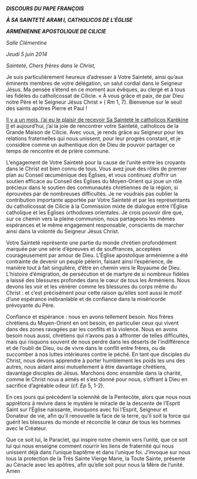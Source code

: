 ***DISCOURS DU PAPE FRANÇOIS***

***À SA SAINTETÉ ARAM I, CATHOLICOS DE L'ÉGLISE***

***ARMÉNIENNE APOSTOLIQUE DE CILICIE***

*Salle Clémentine*

*Jeudi 5 juin 2014*

*Sainteté, Chers frères dans le Christ,*

Je suis particulièrement heureux d’adresser à Votre Sainteté, ainsi qu’aux éminents membres de votre délégation, un salut cordial dans le Seigneur Jésus. Ma pensée s’étend en ce moment aux évêques, au clergé et à tous les fidèles du catholicossat de Cilicie. « À vous grâce et paix, de par Dieu notre Père et le Seigneur Jésus Christ » ( *Rm* 1, 7). Bienvenue sur le seuil des saints apôtres Pierre et Paul !

[Il y a un mois, j’ai eu le plaisir de recevoir Sa Sainteté le catholicos Karékine II](http://w2.vatican.va/content/francesco/fr/speeches/2014/may/documents/papa-francesco_20140508_patriarca-armeni.html) et aujourd’hui, j’ai la joie de rencontrer votre Sainteté, catholicos de la Grande Maison de Cilicie. Avec vous, je rends grâce au Seigneur pour les relations fraternelles qui nous unissent, pour leur progrès constant, et je considère comme un authentique don de Dieu de pouvoir partager ce temps de rencontre et de prière commune.

L’engagement de Votre Sainteté pour la cause de l’unité entre les croyants dans le Christ est bien connu de tous. Vous avez joué des rôles de premier plan au Conseil œcuménique des Églises, et vous continuez d’offrir un soutien efficace au Conseil des Églises du Moyen-Orient qui joue un rôle précieux dans le soutien des communautés chrétiennes de la région, si éprouvées par de nombreuses difficultés. Je ne voudrais pas oublier la contribution importante apportée par Votre Sainteté et par les représentants du catholicossat de Cilicie à la Commission mixte de dialogue entre l’Église catholique et les Églises orthodoxes orientales. Je crois pouvoir dire que, sur ce chemin vers la pleine communion, nous partageons les mêmes espérances et le même engagement responsable, conscients de marcher ainsi dans la volonté du Seigneur Jésus Christ.

Votre Sainteté représente une partie du monde chrétien profondément marquée par une série d’épreuves et de souffrances, acceptées courageusement par amour de Dieu. L’Église apostolique arménienne a été contrainte de devenir un peuple pèlerin, faisant ainsi l’expérience, de manière tout à fait singulière, d’être en chemin vers le Royaume de Dieu. L’histoire d’émigration, de persécution et de martyre de si nombreux fidèles a laissé des blessures profondes dans le cœur de tous les Arméniens. Nous devons les voir et les vénérer comme les blessures du corps même du Christ : et c’est précisément pour cette raison qu’elles sont aussi le motif d’une espérance inébranlable et de confiance dans la miséricorde prévoyante du Père.

Confiance et espérance : nous en avons tellement besoin. Nos frères chrétiens du Moyen-Orient en ont besoin, en particulier ceux qui vivent dans des zones ravagées par les conflits et la violence. Nous en avons besoin nous aussi, chrétiens qui n’avons pas à affronter de telles difficultés, mais qui risquons souvent de nous perdre dans les déserts de l’indifférence et de l’oubli de Dieu, ou de vivre dans le conflit entre frères, ou de succomber à nos luttes intérieures contre le péché. En tant que disciples du Christ, nous devons apprendre à porter humblement les poids les uns des autres, nous aidant ainsi mutuellement à être davantage chrétiens, davantage disciples de Jésus. Marchons donc ensemble dans la charité, comme le Christ nous a aimés et s’est donné pour nous, s’offrant à Dieu en sacrifice d’agréable odeur (cf. *Ep* 5, 1-2).

En ces jours qui précèdent la solennité de la Pentecôte, alors que nous nous apprêtons à revivre dans le mystère le miracle de la descente de l’Esprit Saint sur l’Église naissante, invoquons avec foi l’Esprit, Seigneur et Donateur de vie, afin qu’il renouvelle la face de la terre, qu’il soit la force qui guérit les blessures du monde et réconcilie le cœur de tous les hommes avec le Créateur.

Que ce soit lui, le Paraclet, qui inspire notre chemin vers l’unité, que ce soit lui qui nous enseigne comment nourrir les liens de fraternité qui nous unissent déjà dans l’unique baptême et dans l’unique foi. J’invoque sur nous tous la protection de la Très Sainte Vierge Marie, la Toute Sainte, présente au Cénacle avec les apôtres, afin qu’elle soit pour nous la Mère de l’unité. Amen